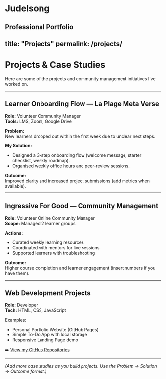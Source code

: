 # JudeIsong
Professional Portfolio
---
title: "Projects"
permalink: /projects/
---

# Projects & Case Studies

Here are some of the projects and community management initiatives I’ve worked on.  

---

## Learner Onboarding Flow — La Plage Meta Verse  
**Role:** Volunteer Community Manager  
**Tools:** LMS, Zoom, Google Drive  

**Problem:**  
New learners dropped out within the first week due to unclear next steps.  

**My Solution:**  
- Designed a 3-step onboarding flow (welcome message, starter checklist, weekly roadmap).  
- Organised weekly office hours and peer-review sessions.  

**Outcome:**  
Improved clarity and increased project submissions (add metrics when available).  

---

## Ingressive For Good — Community Management  
**Role:** Volunteer Online Community Manager  
**Scope:** Managed 2 learner groups  

**Actions:**  
- Curated weekly learning resources  
- Coordinated with mentors for live sessions  
- Supported learners with troubleshooting  

**Outcome:**  
Higher course completion and learner engagement (insert numbers if you have them).  

---

## Web Development Projects  
**Role:** Developer  
**Tech:** HTML, CSS, JavaScript  

Examples:  
- Personal Portfolio Website (GitHub Pages)  
- Simple To-Do App with local storage  
- Responsive Landing Page demo  

➡️ [View my GitHub Repositories](https://github.com/yourusername)  

---

*(Add more case studies as you build projects. Use the Problem → Solution → Outcome format.)*  
